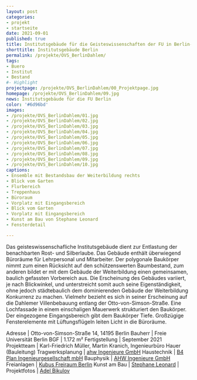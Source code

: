 ```yaml
---
layout: post
categories:
- projekt
- startseite
date: 2021-09-01
published: true
title: Institutsgebäude für die Geisteswissenschaften der FU in Berlin-Dahlem
shorttitle: Institutsgebäude Berlin
permalink: /projekte/OVS_BerlinDahlem/
tags: 
- Buero
- Institut
- Bestand
#- Highlight
projectpage: /projekte/OVS_BerlinDahlem/00_Projektpage.jpg
homepage: /projekte/OVS_BerlinDahlem/09.jpg
news: Institutsgebäude für die FU Berlin
color: '#6d96bd'
images:
- /projekte/OVS_BerlinDahlem/01.jpg
- /projekte/OVS_BerlinDahlem/02.jpg
- /projekte/OVS_BerlinDahlem/03.jpg
- /projekte/OVS_BerlinDahlem/04.jpg
- /projekte/OVS_BerlinDahlem/05.jpg
- /projekte/OVS_BerlinDahlem/06.jpg
- /projekte/OVS_BerlinDahlem/07.jpg
- /projekte/OVS_BerlinDahlem/08.jpg
- /projekte/OVS_BerlinDahlem/09.jpg
- /projekte/OVS_BerlinDahlem/10.jpg
captions:
- Ensemble mit Bestandsbau der Weiterbildung rechts
- Blick vom Garten
- Flurbereich
- Treppenhaus
- Büroraum
- Vorplatz mit Eingangsbereich
- Blick vom Garten 
- Vorplatz mit Eingangsbereich
- Kunst am Bau von Stephane Leonard
- Fensterdetail

---
```


Das geisteswissenschafliche Institutsgebäude dient zur Entlastung der benachbarten Rost- und Silberlaube. Das Gebäude enthält überwiegend Büroräume für Lehrpersonal und Mitarbeiter. Der polygonale Baukörper nimmt zum einen Rücksicht auf den schützenswerten Baumbestand, zum anderen bildet er mit dem Gebäude der Weiterbildung einen gemeinsamen, baulich gefassten Vorbereich aus. Die Erscheinung des Gebäudes variiert, je nach Blickwinkel, und unterstreicht somit auch seine Eigenständigkeit, ohne jedoch städtebaulich dem dominierenden Gebäude der Weiterbildung Konkurrenz zu machen. Vielmehr bezieht es sich in seiner Erscheinung auf die Dahlemer Villenbebauung entlang der Otto-von-Simson-Straße. Eine Lochfassade in einem einschaligen Mauerwerk strukturiert den Baukörper. Der eingezogene Eingangsbereich gibt dem Baukörper Tiefe. Großzügige Fensterelemente mit Lüftungsflügeln leiten Licht in die Büroräume.


Adresse					|		Otto-von-Simson-Straße 14, 14195 Berlin
Bauherr					|		Freie Universität Berlin
BGF						|		1.172 m²
Fertigstellung			|		September 2021
Projektteam				|		Karl-Friedrich Müller, Martin Kranich, Ingenieurbüro Hauer (Bauleitung)
Tragwerksplanung		|		[ahw Ingenieure GmbH](https://www.ahw-ing.com/)
Haustechnik				|		[B4 Plan Ingenieurgesellschaft mbH](https://b4-plan.de)
Bauphysik				|		[AHW Ingenieure GmbH](https://www.ahw-ing.com/)
Freianlagen				|		[Kubus Freiraum Berlin](https://www.kubus-freiraum.de/)
Kunst am Bau 			| 		[Stephane Leonard](https://stephaneleonard.net)
						|
Projektfotos			|		[Adel Bikulov](https://www.fzwanzig.com)


